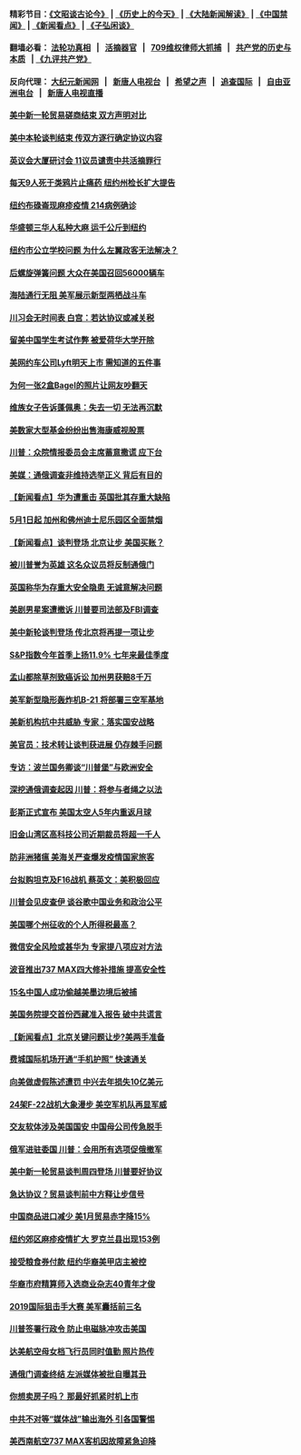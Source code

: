 #### 精彩节目：[《文昭谈古论今》](http://134.209.198.168/wenzhao) | [《历史上的今天》](http://134.209.198.168/today-in-history) | [《大陆新闻解读》](http://134.209.198.168/ntdtv-comedy) | [《中国禁闻》](http://134.209.198.168/ntdtv-news) | [《新闻看点》](http://134.209.198.168/news-insight) | [《子弘闲谈》](http://134.209.198.168/zihongxiantan/) 

  #### 翻墙必看： [法轮功真相](http://134.209.198.168:10000/videos/truth.html) &nbsp;&nbsp;|&nbsp;&nbsp; [活摘器官](http://134.209.198.168:10000/videos/res/Organs/) &nbsp;&nbsp;|&nbsp;&nbsp; [709维权律师大抓捕](http://134.209.198.168:10000/videos/709/) &nbsp;&nbsp;|&nbsp;&nbsp; [共产党的历史与本质](http://134.209.198.168:10000/videos/ccp.html) &nbsp;&nbsp;| [《九评共产党》](http://134.209.198.168:10000/videos/jiuping/) 

#### 反向代理： [大纪元新闻网](http://134.209.198.168:10080/) &nbsp;&nbsp;|&nbsp;&nbsp; [新唐人电视台](http://134.209.198.168:8000/) &nbsp;&nbsp;|&nbsp;&nbsp; [希望之声](http://134.209.198.168:8200/) &nbsp;&nbsp;|&nbsp;&nbsp; [追查国际](http://134.209.198.168:10010/) &nbsp;&nbsp;|&nbsp;&nbsp; [自由亚洲电台](http://134.209.198.168:9800/) &nbsp;&nbsp;|&nbsp;&nbsp; [新唐人电视直播](http://134.209.198.168/) 

#### [美中新一轮贸易磋商结束 双方声明对比](../pages/nsc412/n11149183.md?t=03291537) 

#### [美中本轮谈判结束 传双方逐行确定协议内容](../pages/nsc412/n11148669.md?t=03291537) 

#### [英议会大厦研讨会 11议员谴责中共活摘罪行](../pages/nsc412/n11147307.md?t=03291537) 

#### [每天9人死于类鸦片止痛药 纽约州检长扩大提告](../pages/nsc412/n11148700.md?t=03291537) 

#### [纽约布碌崙现麻疹疫情 214病例确诊](../pages/nsc412/n11148696.md?t=03291537) 

#### [华盛顿三华人私种大麻 运千公斤到纽约](../pages/nsc412/n11148686.md?t=03291537) 

#### [纽约市公立学校问题 为什么左翼政客无法解决？](../pages/nsc412/n11148665.md?t=03291537) 

#### [后螺旋弹簧问题 大众在美国召回56000辆车](../pages/nsc412/n11148541.md?t=03291537) 

#### [海陆通行无阻 美军展示新型两栖战斗车](../pages/nsc412/n11148536.md?t=03291537) 

#### [川习会无时间表 白宫：若达协议或减关税](../pages/nsc412/n11147333.md?t=03291537) 

#### [留美中国学生考试作弊 被爱荷华大学开除](../pages/nsc412/n11147726.md?t=03291537) 

#### [美网约车公司Lyft明天上市 需知道的五件事](../pages/nsc412/n11147465.md?t=03291537) 

#### [为何一张2盒Bagel的照片让网友吵翻天](../pages/nsc412/n11147104.md?t=03291537) 

#### [维族女子告诉蓬佩奥：失去一切 无法再沉默](../pages/nsc412/n11135743.md?t=03291537) 

#### [美数家大型基金纷纷出售海康威视股票](../pages/nsc412/n11147111.md?t=03291537) 

#### [川普：众院情报委员会主席蓄意撒谎 应下台](../pages/nsc412/n11146907.md?t=03291537) 

#### [美媒：通俄调查非维持选举正义 背后有目的](../pages/nsc412/n11147110.md?t=03291537) 

#### [【新闻看点】华为遭重击 英国批其存重大缺陷](../pages/nsc412/n11146848.md?t=03291537) 

#### [5月1日起 加州和佛州迪士尼乐园区全面禁烟](../pages/nsc412/n11147050.md?t=03291537) 

#### [【新闻看点】谈判登场 北京让步 美国买账？](../pages/nsc412/n11146749.md?t=03291537) 

#### [被川普誉为英雄 这名众议员将反制通俄门](../pages/nsc412/n11146995.md?t=03291537) 

#### [英国称华为存重大安全隐患 无诚意解决问题](../pages/nsc412/n11146736.md?t=03291537) 

#### [美剧男星案遭撤诉 川普要司法部及FBI调查](../pages/nsc412/n11146727.md?t=03291537) 

#### [美中新轮谈判登场 传北京将再提一项让步](../pages/nsc412/n11146711.md?t=03291537) 

#### [S&P指数今年首季上扬11.9% 七年来最佳季度](../pages/nsc412/n11146536.md?t=03291537) 

#### [孟山都除草剂致癌诉讼 加州男获赔8千万](../pages/nsc412/n11146396.md?t=03291537) 

#### [美军新型隐形轰炸机B-21 将部署三空军基地](../pages/nsc412/n11146075.md?t=03291537) 

#### [美新机构抗中共威胁 专家：落实国安战略](../pages/nsc412/n11145499.md?t=03291537) 

#### [美官员：技术转让谈判获进展 仍存棘手问题](../pages/nsc412/n11145018.md?t=03291537) 

#### [专访：波兰国务卿谈“川普堡”与欧洲安全](../pages/nsc412/n11144470.md?t=03291537) 

#### [深挖通俄调查起因 川普：将参与者绳之以法](../pages/nsc412/n11145123.md?t=03291537) 

#### [彭斯正式宣布 美国太空人5年内重返月球](../pages/nsc412/n11145527.md?t=03291537) 

#### [旧金山湾区高科技公司近期裁员将超一千人](../pages/nsc412/n11145316.md?t=03291537) 

#### [防非洲猪瘟 美海关严查爆发疫情国家旅客](../pages/nsc412/n11144861.md?t=03291537) 

#### [台拟购坦克及F16战机 蔡英文：美积极回应](../pages/nsc412/n11144759.md?t=03291537) 

#### [川普会见皮查伊 谈谷歌中国业务和政治公平](../pages/nsc412/n11144739.md?t=03291537) 

#### [美国哪个州征收的个人所得税最高？](../pages/nsc412/n11144480.md?t=03291537) 

#### [微信安全风险或甚华为 专家提八项应对方法](../pages/nsc412/n11144622.md?t=03291537) 

#### [波音推出737 MAX四大修补措施 提高安全性](../pages/nsc412/n11144521.md?t=03291537) 

#### [15名中国人成功偷越美墨边境后被捕](../pages/nsc412/n11144453.md?t=03291537) 

#### [美国务院提交首份西藏准入报告 破中共谎言](../pages/nsc412/n11144207.md?t=03291537) 

#### [【新闻看点】北京关键问题让步?美两手准备](../pages/nsc412/n11144291.md?t=03291537) 

#### [费城国际机场开通“手机护照” 快速通关](../pages/nsc412/n11144283.md?t=03291537) 

#### [向美做虚假陈述遭罚 中兴去年损失10亿美元](../pages/nsc412/n11144356.md?t=03291537) 

#### [24架F-22战机大象漫步 美空军机队再显军威](../pages/nsc412/n11143993.md?t=03291537) 

#### [交友软体涉及美国国安 中国母公司传急脱手](../pages/nsc412/n11144181.md?t=03291537) 

#### [俄军进驻委国 川普：会用所有选项促俄撤军](../pages/nsc412/n11144268.md?t=03291537) 

#### [美中新一轮贸易谈判周四登场 川普要好协议](../pages/nsc412/n11144151.md?t=03291537) 

#### [急达协议？贸易谈判前中方释让步信号](../pages/nsc412/n11144057.md?t=03291537) 

#### [中国商品进口减少 美1月贸易赤字降15%](../pages/nsc412/n11143995.md?t=03291537) 

#### [纽约郊区麻疹疫情扩大 罗克兰县出现153例](../pages/nsc412/n11143919.md?t=03291537) 

#### [接受粮食券付款 纽约华裔美甲店主被控](../pages/nsc412/n11143552.md?t=03291537) 

#### [华裔市府精算师入选商业杂志40青年才俊](../pages/nsc412/n11143537.md?t=03291537) 

#### [2019国际狙击手大赛 美军囊括前三名](../pages/nsc412/n11143339.md?t=03291537) 

#### [川普签署行政令 防止电磁脉冲攻击美国](../pages/nsc412/n11142960.md?t=03291537) 

#### [达美航空母女档飞行员同时值勤 照片热传](../pages/nsc412/n11142780.md?t=03291537) 

#### [通俄门调查终结 左派媒体被批自曝其丑](../pages/nsc412/n11142644.md?t=03291537) 

#### [你想卖房子吗？ 那最好抓紧时机上市](../pages/nsc412/n11142219.md?t=03291537) 

#### [中共不对等“媒体战”输出海外 引各国警惕](../pages/nsc412/n11141857.md?t=03291537) 

#### [美西南航空737 MAX客机因故障紧急迫降](../pages/nsc412/n11142160.md?t=03291537) 

